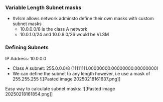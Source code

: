 ### Variable Length Subnet masks
- #vlsm allows network adminsto define their own masks with custom subnet masks
	- 10.0.0.0/8 is the class A network
	- 10.0.1.0/24 and 10.0.8.0/26 would be VLSM

### Defining Subnets
IP Address: 10.0.0.0
- Class A subnet: 255.0.0.0/8 (11111111.00000000.00000000.00000000)
- We can define the subnet to any length however, i.e use a mask of 255.255.255
![[Pasted image 20250218161637.png]]

Easy way to calculate subnet masks:
![[Pasted image 20250218161854.png]]